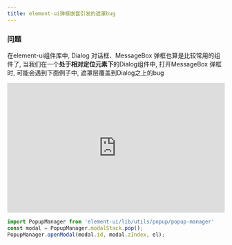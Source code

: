 ```yaml
---
title: element-ui弹框嵌套引发的遮罩bug
---
```

### 问题
在element-ui组件库中, Dialog 对话框、MessageBox 弹框也算是比较常用的组件了, 当我们在一个**处于相对定位元素下**的Dialog组件中, 打开MessageBox 弹框时, 可能会遇到下面例子中, 遮罩层覆盖到Dialog之上的bug
<iframe height="300" style="width: 100%;" scrolling="no" title="" src="https://codepen.io/kscript/embed/vYmywEE?default-tab=html%2Cresult" frameborder="no" loading="lazy" allowtransparency="true" allowfullscreen="true">
  See the Pen <a href="https://codepen.io/kscript/pen/vYmywEE">
  </a> by kscript (<a href="https://codepen.io/kscript">@kscript</a>)
  on <a href="https://codepen.io">CodePen</a>.
</iframe>

``` js
import PopupManager from 'element-ui/lib/utils/popup/popup-manager'
const modal = PopupManager.modalStack.pop();
PopupManager.openModal(modal.id, modal.zIndex, el);
```